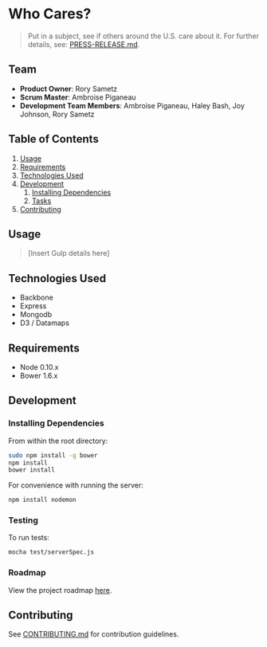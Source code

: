 # Who Cares?

> Put in a subject, see if others around the U.S. care about it. For further details, see: [PRESS-RELEASE.md](PRESS-RELEASE.md).

## Team

  - __Product Owner__: Rory Sametz
  - __Scrum Master__: Ambroise Piganeau
  - __Development Team Members__: Ambroise Piganeau, Haley Bash, Joy Johnson, Rory Sametz

## Table of Contents

1. [Usage](#Usage)
1. [Requirements](#requirements)
1. [Technologies Used](#technologies-used)
1. [Development](#development)
    1. [Installing Dependencies](#installing-dependencies)
    1. [Tasks](#tasks)
1. [Contributing](#contributing)

## Usage

> [Insert Gulp details here]

## Technologies Used

- Backbone
- Express
- Mongodb
- D3 / Datamaps

## Requirements

- Node 0.10.x
- Bower 1.6.x

## Development

### Installing Dependencies

From within the root directory:

```sh
sudo npm install -g bower
npm install
bower install
```

For convenience with running the server:
```sh
npm install nodemon
```

### Testing

To run tests:
```sh
mocha test/serverSpec.js
```

### Roadmap

View the project roadmap [here](ROADMAP.md).

## Contributing

See [CONTRIBUTING.md](CONTRIBUTING.md) for contribution guidelines.
